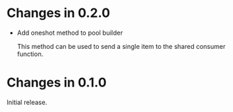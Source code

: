 # Changes in 0.2.0

-   Add oneshot method to pool builder

    This method can be used to send a single item to the shared consumer
    function.

# Changes in 0.1.0

Initial release.
